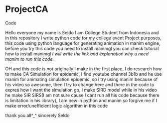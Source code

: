 # ProjectCA
Code

Hello everyone my name is Seldo I am College Student from Indonesia and in this repository I write python code for my college event Project purposes,
this code using python language for generating animation in manim engine, before you try this code you need to install manimgl you can check tutorial how to install manimgl *I will write the link and explanation why u need manim to run this code.*

OH and this code is not originally I make in the first place, I do research how to make CA Simulation for epidemic, I find youtube channel 3b1b and he use manim for animating simulation epidemic, so i try using manim because of his video so awesome, then I try to change here and there in the code to expres how I want the simulation go, I make SIRD model while in his video he make SIR SIRS(I am not sure cause I cant run all his code because there is limitation in his library), I am new in python and manim so forgive me if I make error/unefficient logic algorithm in this code

thank you all^_^
sincerely
Seldo

